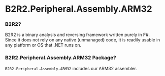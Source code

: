 # B2R2.Peripheral.Assembly.ARM32

### B2R2?

B2R2 is a binary analysis and reversing framework written purely in F#. Since it
does not rely on any native (unmanaged) code, it is readily usable in any
platform or OS that .NET runs on.

### B2R2.Peripheral.Assembly.ARM32 Package?

`B2R2.Peripheral.Assembly.ARM32` includes our ARM32 assembler.
